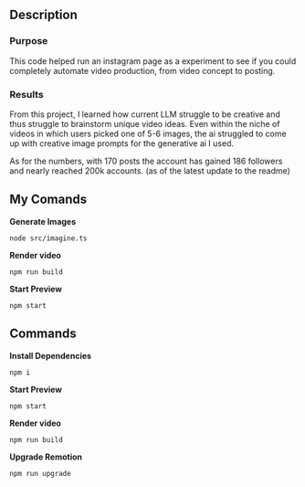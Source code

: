 ## Description

### Purpose
This code helped run an instagram page as a experiment to see if you could completely automate video production, from video concept to posting. 

### Results
From this project, I learned how current LLM struggle to be creative and thus struggle to brainstorm unique video ideas. Even within the niche of videos in which users picked one of 5-6 images, the ai struggled to come up with creative image prompts for the generative ai I used.

As for the numbers, with 170 posts the account has gained 186 followers and nearly reached 200k accounts. (as of the latest update to the readme)

## My Comands

**Generate Images**
```console
node src/imagine.ts
```

**Render video**

```console
npm run build
```

**Start Preview**

```console
npm start
```

## Commands

**Install Dependencies**

```console
npm i
```

**Start Preview**

```console
npm start
```

**Render video**

```console
npm run build
```

**Upgrade Remotion**

```console
npm run upgrade
```

